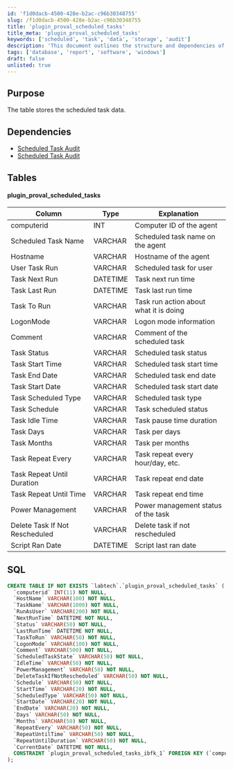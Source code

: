 ```yaml
---
id: 'f1d0dacb-4500-428e-b2ac-c96b30348755'
slug: /f1d0dacb-4500-428e-b2ac-c96b30348755
title: 'plugin_proval_scheduled_tasks'
title_meta: 'plugin_proval_scheduled_tasks'
keywords: ['scheduled', 'task', 'data', 'storage', 'audit']
description: 'This document outlines the structure and dependencies of the scheduled task data storage, detailing the table schema and SQL commands necessary for implementation. It provides insights into the scheduled tasks managed by the system, including their statuses, run times, and management options.'
tags: ['database', 'report', 'software', 'windows']
draft: false
unlisted: true
---
```


## Purpose

The table stores the scheduled task data.

## Dependencies

- [Scheduled Task Audit](/docs/c9a84634-8ee6-4484-8aa7-e92bafd4443c)
- [Scheduled Task Audit](/docs/c9a84634-8ee6-4484-8aa7-e92bafd4443c)

## Tables

#### plugin_proval_scheduled_tasks

| Column                          | Type     | Explanation                                 |
|---------------------------------|----------|---------------------------------------------|
| computerid                      | INT      | Computer ID of the agent                    |
| Scheduled Task Name             | VARCHAR  | Scheduled task name on the agent            |
| Hostname                        | VARCHAR  | Hostname of the agent                       |
| User Task Run                   | VARCHAR  | Scheduled task for user                     |
| Task Next Run                   | DATETIME | Task next run time                          |
| Task Last Run                   | DATETIME | Task last run time                          |
| Task To Run                     | VARCHAR  | Task run action about what it is doing      |
| LogonMode                       | VARCHAR  | Logon mode information                      |
| Comment                         | VARCHAR  | Comment of the scheduled task               |
| Task Status                     | VARCHAR  | Scheduled task status                        |
| Task Start Time                 | VARCHAR  | Scheduled task start time                   |
| Task End Date                   | VARCHAR  | Scheduled task end date                     |
| Task Start Date                 | VARCHAR  | Scheduled task start date                   |
| Task Scheduled Type             | VARCHAR  | Scheduled task type                         |
| Task Schedule                   | VARCHAR  | Task scheduled status                       |
| Task Idle Time                  | VARCHAR  | Task pause time duration                    |
| Task Days                       | VARCHAR  | Task per days                              |
| Task Months                     | VARCHAR  | Task per months                            |
| Task Repeat Every               | VARCHAR  | Task repeat every hour/day, etc.           |
| Task Repeat Until Duration      | VARCHAR  | Task repeat end date                       |
| Task Repeat Until Time          | VARCHAR  | Task repeat end time                       |
| Power Management                | VARCHAR  | Power management status of the task        |
| Delete Task If Not Rescheduled  | VARCHAR  | Delete task if not rescheduled             |
| Script Ran Date                 | DATETIME | Script last ran date                       |

## SQL

```sql
CREATE TABLE IF NOT EXISTS `labtech`.`plugin_proval_scheduled_tasks` (
  `computerid` INT(11) NOT NULL,
  `HostName` VARCHAR(100) NOT NULL,
  `TaskName` VARCHAR(1000) NOT NULL,
  `RunAsUser` VARCHAR(200) NOT NULL,
  `NextRunTime` DATETIME NOT NULL,
  `Status` VARCHAR(50) NOT NULL,
  `LastRunTime` DATETIME NOT NULL,
  `TaskToRun` VARCHAR(50) NOT NULL,
  `LogonMode` VARCHAR(100) NOT NULL,
  `Comment` VARCHAR(500) NOT NULL,
  `ScheduledTaskState` VARCHAR(50) NOT NULL,
  `IdleTime` VARCHAR(50) NOT NULL,
  `PowerManagement` VARCHAR(50) NOT NULL,
  `DeleteTaskIfNotRescheduled` VARCHAR(50) NOT NULL,
  `Schedule` VARCHAR(50) NOT NULL,
  `StartTime` VARCHAR(20) NOT NULL,
  `ScheduledType` VARCHAR(50) NOT NULL,
  `StartDate` VARCHAR(20) NOT NULL,
  `EndDate` VARCHAR(20) NOT NULL,
  `Days` VARCHAR(50) NOT NULL,
  `Months` VARCHAR(50) NOT NULL,
  `RepeatEvery` VARCHAR(50) NOT NULL,
  `RepeatUntilTime` VARCHAR(50) NOT NULL,
  `RepeatUntilDuration` VARCHAR(50) NOT NULL,
  `CurrentDate` DATETIME NOT NULL,
  CONSTRAINT `plugin_proval_scheduled_tasks_ibfk_1` FOREIGN KEY (`computerid`) REFERENCES `labtech`.`computers`(`ComputerID`) ON UPDATE NO ACTION ON DELETE CASCADE
);
```
